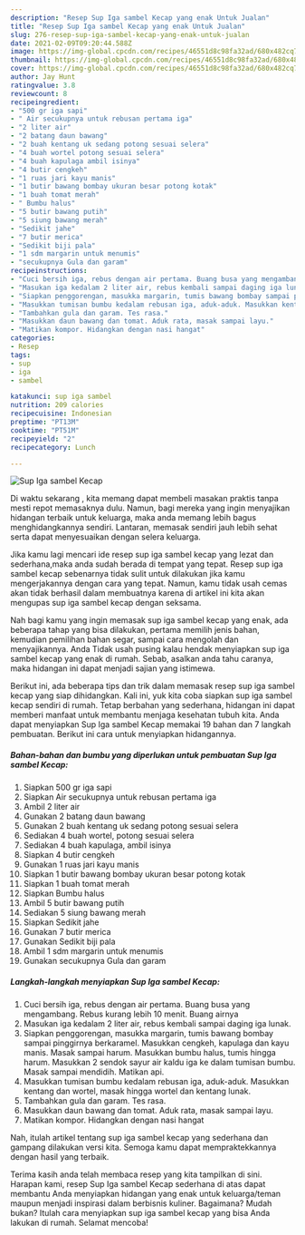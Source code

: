 ```yaml
---
description: "Resep Sup Iga sambel Kecap yang enak Untuk Jualan"
title: "Resep Sup Iga sambel Kecap yang enak Untuk Jualan"
slug: 276-resep-sup-iga-sambel-kecap-yang-enak-untuk-jualan
date: 2021-02-09T09:20:44.588Z
image: https://img-global.cpcdn.com/recipes/46551d8c98fa32ad/680x482cq70/sup-iga-sambel-kecap-foto-resep-utama.jpg
thumbnail: https://img-global.cpcdn.com/recipes/46551d8c98fa32ad/680x482cq70/sup-iga-sambel-kecap-foto-resep-utama.jpg
cover: https://img-global.cpcdn.com/recipes/46551d8c98fa32ad/680x482cq70/sup-iga-sambel-kecap-foto-resep-utama.jpg
author: Jay Hunt
ratingvalue: 3.8
reviewcount: 8
recipeingredient:
- "500 gr iga sapi"
- " Air secukupnya untuk rebusan pertama iga"
- "2 liter air"
- "2 batang daun bawang"
- "2 buah kentang uk sedang potong sesuai selera"
- "4 buah wortel potong sesuai selera"
- "4 buah kapulaga ambil isinya"
- "4 butir cengkeh"
- "1 ruas jari kayu manis"
- "1 butir bawang bombay ukuran besar potong kotak"
- "1 buah tomat merah"
- " Bumbu halus"
- "5 butir bawang putih"
- "5 siung bawang merah"
- "Sedikit jahe"
- "7 butir merica"
- "Sedikit biji pala"
- "1 sdm margarin untuk menumis"
- "secukupnya Gula dan garam"
recipeinstructions:
- "Cuci bersih iga, rebus dengan air pertama. Buang busa yang mengambang. Rebus kurang lebih 10 menit. Buang airnya"
- "Masukan iga kedalam 2 liter air, rebus kembali sampai daging iga lunak."
- "Siapkan penggorengan, masukka margarin, tumis bawang bombay sampai pinggirnya berkaramel. Masukkan cengkeh, kapulaga dan kayu manis. Masak sampai harum. Masukkan bumbu halus, tumis hingga harum. Masukkan 2 sendok sayur air kaldu iga ke dalam tumisan bumbu. Masak sampai mendidih. Matikan api."
- "Masukkan tumisan bumbu kedalam rebusan iga, aduk-aduk. Masukkan kentang dan wortel, masak hingga wortel dan kentang lunak."
- "Tambahkan gula dan garam. Tes rasa."
- "Masukkan daun bawang dan tomat. Aduk rata, masak sampai layu."
- "Matikan kompor. Hidangkan dengan nasi hangat"
categories:
- Resep
tags:
- sup
- iga
- sambel

katakunci: sup iga sambel 
nutrition: 209 calories
recipecuisine: Indonesian
preptime: "PT13M"
cooktime: "PT51M"
recipeyield: "2"
recipecategory: Lunch

---
```



![Sup Iga sambel Kecap](https://img-global.cpcdn.com/recipes/46551d8c98fa32ad/680x482cq70/sup-iga-sambel-kecap-foto-resep-utama.jpg)

Di waktu  sekarang , kita memang dapat membeli masakan praktis tanpa mesti repot memasaknya dulu. Namun, bagi mereka yang ingin menyajikan hidangan terbaik untuk keluarga, maka anda memang lebih bagus menghidangkannya sendiri. Lantaran, memasak sendiri jauh lebih sehat serta dapat menyesuaikan dengan selera keluarga.

Jika kamu lagi mencari ide resep sup iga sambel kecap yang lezat dan sederhana,maka anda sudah berada di tempat yang tepat. Resep sup iga sambel kecap  sebenarnya tidak sulit untuk dilakukan jika kamu mengerjakannya dengan cara yang tepat. Namun, kamu tidak usah cemas akan tidak berhasil dalam membuatnya 
karena di artikel ini kita akan mengupas sup iga sambel kecap dengan seksama.  



Nah bagi kamu yang ingin memasak sup iga sambel kecap yang enak, ada beberapa tahap yang bisa dilakukan, pertama memilih jenis bahan, kemudian pemilihan bahan segar, sampai cara mengolah dan menyajikannya. Anda Tidak usah pusing kalau hendak menyiapkan sup iga sambel kecap yang enak di rumah. Sebab, asalkan anda  tahu caranya, maka hidangan ini dapat menjadi sajian yang istimewa.

Berikut ini, ada beberapa tips dan trik dalam memasak resep sup iga sambel kecap yang siap dihidangkan. Kali ini, yuk kita coba siapkan sup iga sambel kecap sendiri di rumah. Tetap berbahan yang sederhana, hidangan ini dapat memberi manfaat untuk membantu menjaga kesehatan tubuh kita. Anda dapat menyiapkan Sup Iga sambel Kecap memakai 19 bahan dan 7 langkah pembuatan. Berikut ini cara untuk menyiapkan hidangannya.

<!--inarticleads1-->

##### Bahan-bahan dan bumbu yang diperlukan untuk pembuatan Sup Iga sambel Kecap:

1. Siapkan 500 gr iga sapi
1. Siapkan  Air secukupnya untuk rebusan pertama iga
1. Ambil 2 liter air
1. Gunakan 2 batang daun bawang
1. Gunakan 2 buah kentang uk sedang potong sesuai selera
1. Sediakan 4 buah wortel, potong sesuai selera
1. Sediakan 4 buah kapulaga, ambil isinya
1. Siapkan 4 butir cengkeh
1. Gunakan 1 ruas jari kayu manis
1. Siapkan 1 butir bawang bombay ukuran besar potong kotak
1. Siapkan 1 buah tomat merah
1. Siapkan  Bumbu halus
1. Ambil 5 butir bawang putih
1. Sediakan 5 siung bawang merah
1. Siapkan Sedikit jahe
1. Gunakan 7 butir merica
1. Gunakan Sedikit biji pala
1. Ambil 1 sdm margarin untuk menumis
1. Gunakan secukupnya Gula dan garam




<!--inarticleads2-->

##### Langkah-langkah menyiapkan Sup Iga sambel Kecap:

1. Cuci bersih iga, rebus dengan air pertama. Buang busa yang mengambang. Rebus kurang lebih 10 menit. Buang airnya
1. Masukan iga kedalam 2 liter air, rebus kembali sampai daging iga lunak.
1. Siapkan penggorengan, masukka margarin, tumis bawang bombay sampai pinggirnya berkaramel. Masukkan cengkeh, kapulaga dan kayu manis. Masak sampai harum. Masukkan bumbu halus, tumis hingga harum. Masukkan 2 sendok sayur air kaldu iga ke dalam tumisan bumbu. Masak sampai mendidih. Matikan api.
1. Masukkan tumisan bumbu kedalam rebusan iga, aduk-aduk. Masukkan kentang dan wortel, masak hingga wortel dan kentang lunak.
1. Tambahkan gula dan garam. Tes rasa.
1. Masukkan daun bawang dan tomat. Aduk rata, masak sampai layu.
1. Matikan kompor. Hidangkan dengan nasi hangat




Nah, itulah artikel tentang  sup iga sambel kecap  yang sederhana dan gampang dilakukan versi kita. Semoga kamu dapat mempraktekkannya dengan hasil yang terbaik. 

Terima kasih anda telah membaca resep yang kita tampilkan di sini. Harapan kami, resep  Sup Iga sambel Kecap sederhana di atas dapat membantu Anda menyiapkan hidangan yang enak untuk keluarga/teman maupun menjadi inspirasi dalam berbisnis kuliner. Bagaimana? Mudah bukan? Itulah cara menyiapkan sup iga sambel kecap yang bisa Anda lakukan di rumah. Selamat mencoba!


